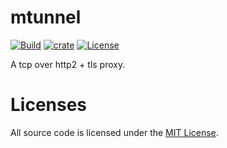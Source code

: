 # mtunnel 
[![Build](https://github.com/cssivision/mtunnel/workflows/build/badge.svg)](
https://github.com/cssivision/mtunnel/actions)
[![crate](https://img.shields.io/crates/v/mtunnel.svg)](https://crates.io/crates/mtunnel)
[![License](http://img.shields.io/badge/license-mit-blue.svg)](https://github.com/cssivision/mtunnel/blob/master/LICENSE)

A tcp over http2 + tls proxy.

# Licenses

All source code is licensed under the [MIT License](https://github.com/cssivision/mtunnel/blob/master/LICENSE).
